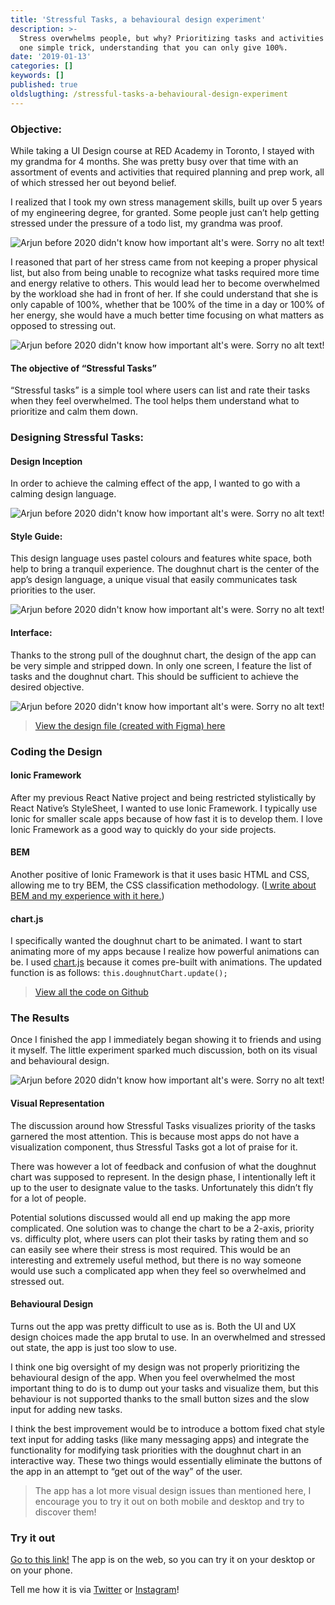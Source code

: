 ```yaml
---
title: 'Stressful Tasks, a behavioural design experiment'
description: >-
  Stress overwhelms people, but why? Prioritizing tasks and activities requires
  one simple trick, understanding that you can only give 100%.
date: '2019-01-13'
categories: []
keywords: []
published: true
oldslugthing: /stressful-tasks-a-behavioural-design-experiment
---
```


### Objective:

While taking a UI Design course at RED Academy in Toronto, I stayed with my grandma for 4 months. She was pretty busy over that time with an assortment of events and activities that required planning and prep work, all of which stressed her out beyond belief.

I realized that I took my own stress management skills, built up over 5 years of my engineering degree, for granted. Some people just can’t help getting stressed under the pressure of a todo list, my grandma was proof.

![Arjun before 2020 didn't know how important alt's were. Sorry no alt text!](https://cdn-images-1.medium.com/max/800/1*TR8YgL7Xt5zFyM034CKZzg.jpeg)

I reasoned that part of her stress came from not keeping a proper physical list, but also from being unable to recognize what tasks required more time and energy relative to others. This would lead her to become overwhelmed by the workload she had in front of her. If she could understand that she is only capable of 100%, whether that be 100% of the time in a day or 100% of her energy, she would have a much better time focusing on what matters as opposed to stressing out.

![Arjun before 2020 didn't know how important alt's were. Sorry no alt text!](https://cdn-images-1.medium.com/max/800/1*g-6EkJmhC-H2WJVeC9OrUg.jpeg)

#### The objective of “Stressful Tasks”

“Stressful tasks” is a simple tool where users can list and rate their tasks when they feel overwhelmed. The tool helps them understand what to prioritize and calm them down.

### Designing Stressful Tasks:

#### Design Inception

In order to achieve the calming effect of the app, I wanted to go with a calming design language.

![Arjun before 2020 didn't know how important alt's were. Sorry no alt text!](https://cdn-images-1.medium.com/max/800/1*ewdZXWq7tHNQynz-hulCew.jpeg)

#### Style Guide:

This design language uses pastel colours and features white space, both help to bring a tranquil experience. The doughnut chart is the center of the app’s design language, a unique visual that easily communicates task priorities to the user.

![Arjun before 2020 didn't know how important alt's were. Sorry no alt text!](https://cdn-images-1.medium.com/max/800/1*HLPtwpGkTAvblxrnTKSqSg.jpeg)

#### Interface:

Thanks to the strong pull of the doughnut chart, the design of the app can be very simple and stripped down. In only one screen, I feature the list of tasks and the doughnut chart. This should be sufficient to achieve the desired objective.

![Arjun before 2020 didn't know how important alt's were. Sorry no alt text!](https://cdn-images-1.medium.com/max/800/1*W9_dwvpHAeVHacgohhUOvQ.jpeg)

> [View the design file (created with Figma) here](https://www.figma.com/file/rEbSMEIx2kXpe6w0MZYqpH/Stressful-Tasks)

### Coding the Design

#### Ionic Framework

After my previous React Native project and being restricted stylistically by React Native’s StyleSheet, I wanted to use Ionic Framework. I typically use Ionic for smaller scale apps because of how fast it is to develop them. I love Ionic Framework as a good way to quickly do your side projects.

#### BEM

Another positive of Ionic Framework is that it uses basic HTML and CSS, allowing me to try BEM, the CSS classification methodology. ([I write about BEM and my experience with it here.](https://medium.com/arjunkalburgi/using-the-bem-methodology-for-my-css-classifications-a35172f90a04))

#### chart.js

I specifically wanted the doughnut chart to be animated. I want to start animating more of my apps because I realize how powerful animations can be. I used [chart.js](https://www.chartjs.org/) because it comes pre-built with animations. The updated function is as follows: `this.doughnutChart.update();`

> [View all the code on Github](https://github.com/askalburgi/Stressful-Tasks)

### The Results

Once I finished the app I immediately began showing it to friends and using it myself. The little experiment sparked much discussion, both on its visual and behavioural design.

![Arjun before 2020 didn't know how important alt's were. Sorry no alt text!](https://cdn-images-1.medium.com/max/800/1*82moRFoyndgveERyMS_9Dg.jpeg)

#### Visual Representation

The discussion around how Stressful Tasks visualizes priority of the tasks garnered the most attention. This is because most apps do not have a visualization component, thus Stressful Tasks got a lot of praise for it.

There was however a lot of feedback and confusion of what the doughnut chart was supposed to represent. In the design phase, I intentionally left it up to the user to designate value to the tasks. Unfortunately this didn’t fly for a lot of people.

Potential solutions discussed would all end up making the app more complicated. One solution was to change the chart to be a 2-axis, priority vs. difficulty plot, where users can plot their tasks by rating them and so can easily see where their stress is most required. This would be an interesting and extremely useful method, but there is no way someone would use such a complicated app when they feel so overwhelmed and stressed out.

#### Behavioural Design

Turns out the app was pretty difficult to use as is. Both the UI and UX design choices made the app brutal to use. In an overwhelmed and stressed out state, the app is just too slow to use.

I think one big oversight of my design was not properly prioritizing the behavioural design of the app. When you feel overwhelmed the most important thing to do is to dump out your tasks and visualize them, but this behaviour is not supported thanks to the small button sizes and the slow input for adding new tasks.

I think the best improvement would be to introduce a bottom fixed chat style text input for adding tasks (like many messaging apps) and integrate the functionality for modifying task priorities with the doughnut chart in an interactive way. These two things would essentially eliminate the buttons of the app in an attempt to “get out of the way” of the user.

> The app has a lot more visual design issues than mentioned here, I encourage you to try it out on both mobile and desktop and try to discover them!

### Try it out

[Go to this link!](http://askalburgi.github.io/Stressful-Tasks) The app is on the web, so you can try it on your desktop or on your phone.

Tell me how it is via [Twitter](http://twitter.com/askalburgi) or [Instagram](http://instagram.com/askalburgi)!

